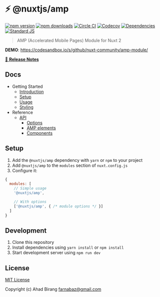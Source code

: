 # ⚡ @nuxtjs/amp

[![npm version][npm-version-src]][npm-version-href]
[![npm downloads][npm-downloads-src]][npm-downloads-href]
[![Circle CI][circle-ci-src]][circle-ci-href]
[![Codecov][codecov-src]][codecov-href]
[![Dependencies][david-dm-src]][david-dm-href]
[![Standard JS][standard-js-src]][standard-js-href]

> AMP (Accelerated Mobile Pages) Module for Nuxt 2

**DEMO**: https://codesandbox.io/s/github/nuxt-community/amp-module/

[📖 **Release Notes**](./CHANGELOG.md)


## Docs
* Getting Started
  * [Introduction](docs/README.md)
  * [Setup](docs/guide/setup.md)
  * [Usage](docs/guide/usage.md)
  * [Styling](docs/guide/styling.md)
* Reference
  * [API](docs/api/readme.md)
    * [Options](docs/api/options.md)
    * [AMP elements](docs/api/amp-elements.md)
    * [Components](docs/api/components.md)


## Setup

1. Add the `@nuxtjs/amp` dependency with `yarn` or `npm` to your project
2. Add `@nuxtjs/amp` to the `modules` section of `nuxt.config.js`
3. Configure it:

```js
{
  modules: [
    // Simple usage
    '@nuxtjs/amp',

    // With options
    ['@nuxtjs/amp', { /* module options */ }]
  ]
}
```

## Development

1. Clone this repository
2. Install dependencies using `yarn install` or `npm install`
3. Start development server using `npm run dev`

## License

[MIT License](./LICENSE)

Copyright (c) Ahad Birang <farnabaz@gmail.com>

<!-- Badges -->
[npm-version-src]: https://img.shields.io/npm/dt/@nuxtjs/amp.svg?style=flat-square
[npm-version-href]: https://npmjs.com/package/@nuxtjs/amp

[npm-downloads-src]: https://img.shields.io/npm/v/@nuxtjs/amp/latest.svg?style=flat-square
[npm-downloads-href]: https://npmjs.com/package/@nuxtjs/amp

[circle-ci-src]: https://img.shields.io/circleci/project/github/nuxt-community/amp-module.svg?style=flat-square
[circle-ci-href]: https://circleci.com/gh/nuxt-community/amp-module

[codecov-src]: https://img.shields.io/codecov/c/github/nuxt-community/amp-module.svg?style=flat-square
[codecov-href]: https://codecov.io/gh/nuxt-community/amp-module

[david-dm-src]: https://david-dm.org/nuxt-community/amp-module/status.svg?style=flat-square
[david-dm-href]: https://david-dm.org/nuxt-community/amp-module

[standard-js-src]: https://img.shields.io/badge/code_style-standard-brightgreen.svg?style=flat-square
[standard-js-href]: https://standardjs.com
